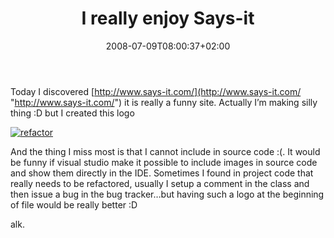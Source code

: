 ﻿---
title: "I really enjoy Says-it"
description: ""
date: 2008-07-09T08:00:37+02:00
draft: false
tags: [General]
categories: [General]
---
Today I discovered [http://www.says-it.com/](http://www.says-it.com/ "http://www.says-it.com/") it is really a funny site. Actually I’m making silly thing :D but I created this logo

[![refactor](https://www.codewrecks.com/blog/wp-content/uploads/2008/07/refactor-thumb.gif)](https://www.codewrecks.com/blog/wp-content/uploads/2008/07/refactor.gif)

And the thing I miss most is that I cannot include in source code :(. It would be funny if visual studio make it possible to include images in source code and show them directly in the IDE. Sometimes I found in project code that really needs to be refactored, usually I setup a comment in the class and then issue a bug in the bug tracker…but having such a logo at the beginning of file would be really better :D

alk.
